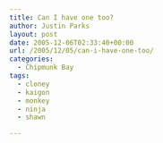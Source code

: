 ```yaml
---
title: Can I have one too?
author: Justin Parks
layout: post
date: 2005-12-06T02:33:40+00:00
url: /2005/12/05/can-i-have-one-too/
categories:
  - Chipmunk Bay
tags:
  - cloney
  - kaigon
  - monkey
  - ninja
  - shawn

---
```

